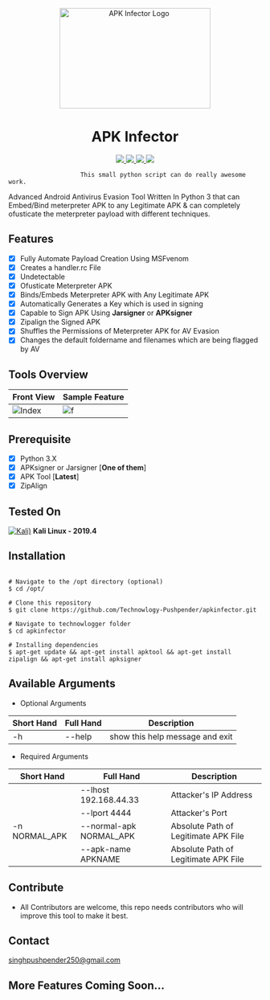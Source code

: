 <p align="center">
  <img src="https://github.com/Technowlogy-Pushpender/apkinfector/blob/master/img/logo.png" alt="APK Infector Logo" width=300 height=200/>
</p>

<h1 align="center">APK Infector</h1>
<p align="center">
    <a href="https://python.org">
    <img src="https://img.shields.io/badge/Python-3-green.svg">
  </a>
  <a href="https://github.com/Technowlogy-Pushpender/apkinfector/blob/master/LICENSE">
    <img src="https://img.shields.io/badge/License-BSD%203-lightgrey.svg">
  </a>
  <a href="https://github.com/Technowlogy-Pushpender/apkinfector/releases">
    <img src="https://img.shields.io/badge/Release-1.0-blue.svg">
  </a>
    <a href="https://github.com/Technowlogy-Pushpender/apkinfector">
    <img src="https://img.shields.io/badge/Open%20Source-%E2%9D%A4-brightgreen.svg">
  </a>
</p>

                        This small python script can do really awesome work.
                        
Advanced Android Antivirus Evasion Tool Written In Python 3 that can Embed/Bind meterpreter APK to any Legitimate APK & can completely ofusticate the meterpreter payload with different techniques.

## Features
- [x] Fully Automate Payload Creation Using MSFvenom
- [x] Creates a handler.rc File 
- [x] Undetectable
- [x] Ofusticate Meterpreter APK
- [x] Binds/Embeds Meterpreter APK with Any Legitimate APK 
- [x] Automatically Generates a Key which is used in signing
- [x] Capable to Sign APK Using **Jarsigner** or **APKsigner**
- [x] Zipalign the Signed APK
- [x] Shuffles the Permissions of Meterpreter APK for AV Evasion
- [x] Changes the default foldername and filenames which are being flagged by AV

## Tools Overview
| Front View | Sample Feature	|
| ------------  | ------------ |
|![Index](https://github.com/Technowlogy-Pushpender/apkinfector/blob/master/img/apkinfector%201.png)|![f](https://github.com/Technowlogy-Pushpender/apkinfector/blob/master/img/apkinfector%202.png)

## Prerequisite
- [x] Python 3.X
- [x] APKsigner or Jarsigner  [**One of them**]
- [x] APK Tool [**Latest**]
- [x] ZipAlign

## Tested On
[![Kali)](https://www.google.com/s2/favicons?domain=https://www.kali.org/)](https://www.kali.org) **Kali Linux - 2019.4**

## Installation

```

# Navigate to the /opt directory (optional)
$ cd /opt/

# Clone this repository
$ git clone https://github.com/Technowlogy-Pushpender/apkinfector.git

# Navigate to technowlogger folder
$ cd apkinfector

# Installing dependencies
$ apt-get update && apt-get install apktool && apt-get install zipalign && apt-get install apksigner

```

## Available Arguments 
* Optional Arguments

| Short Hand  | Full Hand | Description |
| ----------  | --------- | ----------- |
| -h          | --help    | show this help message and exit |

* Required Arguments

| Short Hand  | Full Hand | Description |
| ----------  | --------- | ----------- |
|             | --lhost 192.168.44.33  | Attacker's IP Address |
|             | --lport 4444 | Attacker's Port |
| -n NORMAL_APK | --normal-apk NORMAL_APK | Absolute Path of Legitimate APK File |
|     |  --apk-name APKNAME   | Absolute Path of Legitimate APK File |

## Contribute

* All Contributors are welcome, this repo needs contributors who will improve this tool to make it best.

## Contact

singhpushpender250@gmail.com 

## More Features Coming Soon...


